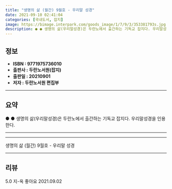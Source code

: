```yaml
---
title: "생명의 삶 (월간) 9월호 - 우리말 성경"
date: 2021-09-10 02:41:04
categories: [국내도서, 잡지]
image: https://bimage.interpark.com/goods_image/1/7/9/3/353381793s.jpg
description: ● ● 생명의 삶(우리말성경)은 두란노에서 출간하는 기독교 잡지다. 우리말성경을 인용한다.
---
```


## **정보**

- **ISBN : 9771975736010**
- **출판사 : 두란노서원(잡지)**
- **출판일 : 20210901**
- **저자 : 두란노서원 편집부**

------



## **요약**

●  ●  생명의 삶(우리말성경)은 두란노에서 출간하는 기독교 잡지다. 우리말성경을 인용한다.

------



------


생명의 삶 (월간) 9월호 - 우리말 성경 

------


## **리뷰** 

5.0 지-옥 좋아요 2021.09.02 <br/>